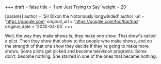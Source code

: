 +++
draft = false
title = 'I am Just Trying to Say'
weight = 20

[params]
  author = 'Sir Dixon the Notoriously longwinded'
  author_url = 'https://google.com'
  original_url = 'https://google.com/foo/bar/baz'
  original_date = '2025-04-05'
+++

Well, the way they make shows is, they make one show. That show's called a pilot. Then they show that show to the people who make shows, and on the strength of that one show they decide if they're going to make more shows. Some pilots get picked and become television programs. Some don't, become nothing. She starred in one of the ones that became nothing.
